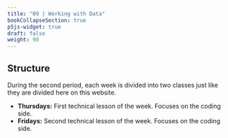 ```yaml
---
title: "09 | Working with Data"
bookCollapseSection: true
p5js-widget: true
draft: false
weight: 90
---
```


## Structure

During the second period, each week is divided into two classes just like they are divided here on this website.

- **Thursdays:** First technical lesson of the week. Focuses on the coding side.
- **Fridays:** Second technical lesson of the week. Focuses on the coding side.